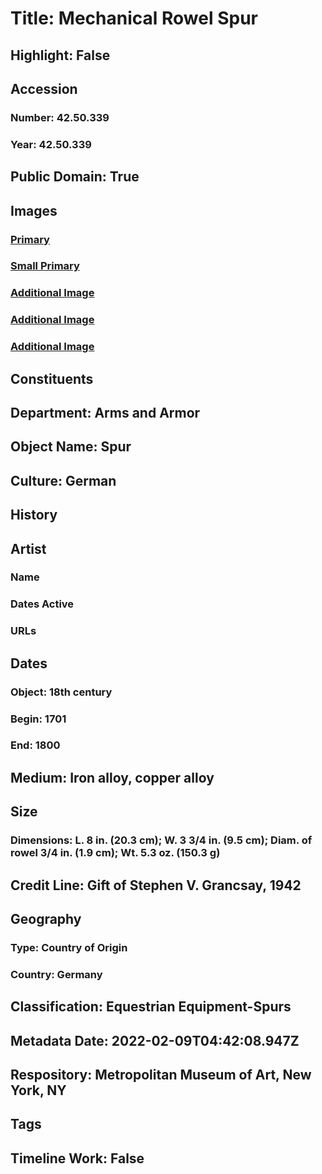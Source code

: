 # Title: Mechanical Rowel Spur
## Highlight: False
## Accession
### Number: 42.50.339
### Year: 42.50.339
## Public Domain: True
## Images
### [Primary](https://images.metmuseum.org/CRDImages/aa/original/LC-42_50_339-001.jpg)
### [Small Primary](https://images.metmuseum.org/CRDImages/aa/web-large/LC-42_50_339-001.jpg)
### [Additional Image](https://images.metmuseum.org/CRDImages/aa/original/LC-42_50_339-002.jpg)
### [Additional Image](https://images.metmuseum.org/CRDImages/aa/original/LC-42_50_339-003.jpg)
### [Additional Image](https://images.metmuseum.org/CRDImages/aa/original/LC-42_50_339-004.jpg)
## Constituents
## Department: Arms and Armor
## Object Name: Spur
## Culture: German
## History
## Artist
### Name
### Dates Active
### URLs
## Dates
### Object: 18th century
### Begin: 1701
### End: 1800
## Medium: Iron alloy, copper alloy
## Size
### Dimensions: L. 8 in. (20.3 cm); W. 3 3/4 in. (9.5 cm); Diam. of rowel 3/4 in. (1.9 cm); Wt. 5.3 oz. (150.3 g)
## Credit Line: Gift of Stephen V. Grancsay, 1942
## Geography
### Type: Country of Origin
### Country: Germany
## Classification: Equestrian Equipment-Spurs
## Metadata Date: 2022-02-09T04:42:08.947Z
## Respository: Metropolitan Museum of Art, New York, NY
## Tags
## Timeline Work: False